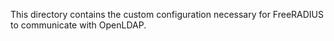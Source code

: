 This directory contains the custom configuration necessary for FreeRADIUS to communicate with OpenLDAP.
